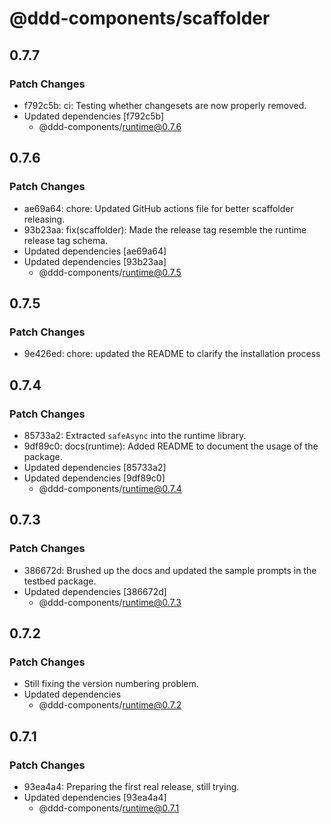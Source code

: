 # @ddd-components/scaffolder

## 0.7.7

### Patch Changes

- f792c5b: ci: Testing whether changesets are now properly removed.
- Updated dependencies [f792c5b]
    - @ddd-components/runtime@0.7.6

## 0.7.6

### Patch Changes

- ae69a64: chore: Updated GitHub actions file for better scaffolder releasing.
- 93b23aa: fix(scaffolder): Made the release tag resemble the runtime release tag schema.
- Updated dependencies [ae69a64]
- Updated dependencies [93b23aa]
    - @ddd-components/runtime@0.7.5

## 0.7.5

### Patch Changes

- 9e426ed: chore: updated the README to clarify the installation process

## 0.7.4

### Patch Changes

- 85733a2: Extracted `safeAsync` into the runtime library.
- 9df89c0: docs(runtime): Added README to document the usage of the package.
- Updated dependencies [85733a2]
- Updated dependencies [9df89c0]
    - @ddd-components/runtime@0.7.4

## 0.7.3

### Patch Changes

- 386672d: Brushed up the docs and updated the sample prompts in the testbed package.
- Updated dependencies [386672d]
    - @ddd-components/runtime@0.7.3

## 0.7.2

### Patch Changes

- Still fixing the version numbering problem.
- Updated dependencies
    - @ddd-components/runtime@0.7.2

## 0.7.1

### Patch Changes

- 93ea4a4: Preparing the first real release, still trying.
- Updated dependencies [93ea4a4]
    - @ddd-components/runtime@0.7.1
